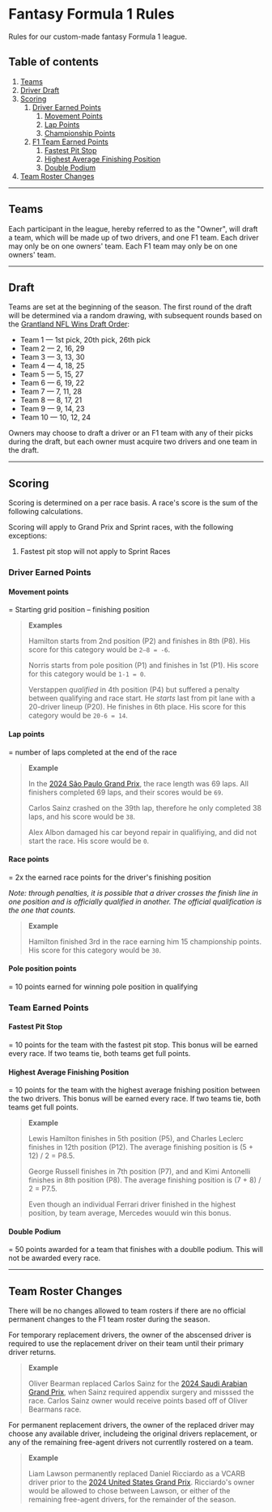 # Fantasy Formula 1 Rules

Rules for our custom-made fantasy Formula 1 league.

## Table of contents

1. [Teams](#teams)
1. [Driver Draft](#driver-draft)
1. [Scoring](#scoring)
    1. [Driver Earned Points](#driver-earned-points)
        1. [Movement Points](#movement-points)
        1. [Lap Points](#lap-points)
        1. [Championship Points](#championship-points)
    1. [F1 Team Earned Points](#f1-team-earned-points)
        1. [Fastest Pit Stop](#fastest-pit-stop)
        1. [Highest Average Finishing Position](#highest-average-finishing-position)
        1. [Double Podium](#double-podium)
1. [Team Roster Changes](#team-roster-changes)

---

## Teams

Each participant in the league, hereby referred to as the "Owner", will draft a team, which will be made up of two drivers, and one F1 team. Each driver may only be on one
owners' team. Each F1 team may only be on one owners' team.

---

## Draft

Teams are set at the beginning of the season. The first round of the draft will be determined via a random drawing, with subsequent rounds based on the [Grantland NFL Wins Draft Order](https://grantland.com/the-triangle/you-should-have-an-nfl-wins-pool/):
- Team 1 — 1st pick, 20th pick, 26th pick
- Team 2 — 2, 16, 29
- Team 3 — 3, 13, 30
- Team 4 — 4, 18, 25
- Team 5 — 5, 15, 27
- Team 6 — 6, 19, 22
- Team 7 — 7, 11, 28
- Team 8 — 8, 17, 21
- Team 9 — 9, 14, 23
- Team 10 — 10, 12, 24

Owners may choose to draft a driver or an F1 team with any of their picks during the draft, but each owner must acquire two drivers and one team in the draft.

---

## Scoring

Scoring is determined on a per race basis. A race's score is the
sum of the following calculations.

Scoring will apply to Grand Prix and Sprint races, with the following exceptions:
  1. Fastest pit stop will not apply to Sprint Races

### Driver Earned Points

#### Movement points

= Starting grid position – finishing position

> **Examples**
>
> Hamilton starts from 2nd position (P2) and finishes in 8th (P8). His score
> for this category would be `2–8 = -6`.
>
> Norris starts from pole position (P1) and finishes in 1st (P1). His score
> for this category would be `1-1 = 0`.
>
> Verstappen _qualified_ in 4th position (P4) but suffered a penalty between qualifying and race
> start. He _starts_ last from pit lane with a 20-driver lineup (P20). He
> finishes in 6th place. His score for this category would be `20-6 = 14`.

#### Lap points

= number of laps completed at the end of the race

> **Example**
>
> In the [2024 São Paulo Grand
> Prix](https://en.wikipedia.org/wiki/2024_S%C3%A3o_Paulo_Grand_Prix), the race
> length was 69 laps. All finishers completed 69 laps, and their scores would be `69`.
>
>
> Carlos Sainz crashed on the 39th lap, therefore he only completed 38 laps, and his score would be `38`.
>
>Alex Albon damaged his car beyond repair in qualifiying, and did not start the race. His score would be `0`.

#### Race points

= 2x the earned race points for the driver's finishing position

*Note: through penalties, it is possible that a driver crosses the finish line
in one position and is officially qualified in another. The official
qualification is the one that counts.*

> **Example**
>
> Hamilton finished 3rd in the race earning him 15 championship points. His score
> for this category would be `30`.

#### Pole position points

= 10 points earned for winning pole position in qualifying

### Team Earned Points

#### Fastest Pit Stop

= 10 points for the team with the fastest pit stop. This bonus will be earned every race. If two teams tie, both teams get full points.

#### Highest Average Finishing Position

= 10 points for the team with the highest average fnishing position between the two drivers. This bonus will be earned every race. If two teams tie, both teams get full points.

> **Example**
>
> Lewis Hamilton finishes in 5th position (P5), and Charles Leclerc finishes in 12th position (P12). The average finishing position is (5 + 12) / 2 = P8.5.
>
>George Russell finishes in 7th position (P7), and and Kimi Antonelli finishes in 8th position (P8). The average finishing position is (7 + 8) / 2 = P7.5.
>
>Even though an individual Ferrari driver finished in the highest position, by team average, Mercedes wouuld win this bonus.

#### Double Podium

= 50 points awarded for a team that finishes with a doublle podium. This will not be awarded every race.

---

## Team Roster Changes

There will be no changes allowed to team rosters if there are no official permanent changes to the F1 team roster during the season.

For temporary replacement drivers, the owner of the abscensed driver is required to use the replacement driver on their team until their primary driver returns. 

> **Example**
>
> Oliver Bearman replaced Carlos Sainz for the [2024 Saudi Arabian Grand Prix](https://en.wikipedia.org/wiki/2024_Saudi_Arabian_Grand_Prix), when Sainz required appendix surgery and misssed the race. Carlos Sainz owner would receive points based off of Oliver Bearmans race.

For permanent replacement drivers, the owner of the replaced driver may choose any available driver, includeing the original drivers replacement, or any of the remaining free-agent drivers not currentlly rostered on a team.

> **Example**
>
> Liam Lawson permanently replaced Daniel Ricciardo as a VCARB driver prior to the [2024 United States Grand Prix](https://en.wikipedia.org/wiki/2024_United_States_Grand_Prix). Ricciardo's owner would be allowed to chose between Lawson, or either of the remaining free-agent drivers, for the remainder of the season.
